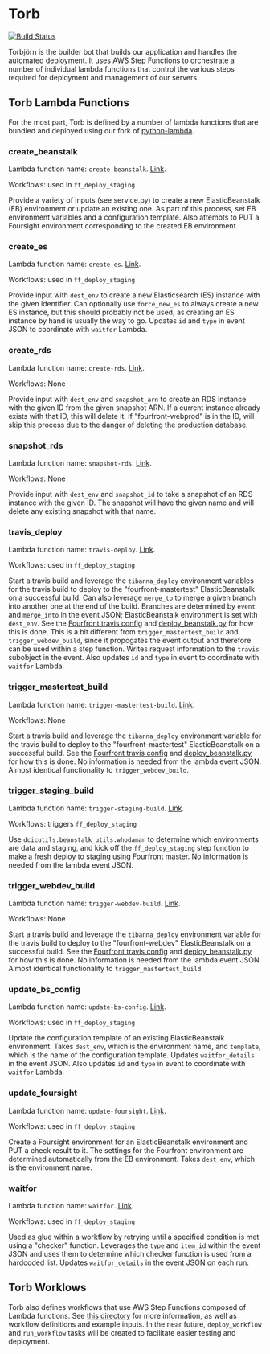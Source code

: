 # Torb

[![Build Status](https://travis-ci.org/4dn-dcic/torb.svg?branch=master)](https://travis-ci.org/4dn-dcic/torb)

Torbjörn is the builder bot that builds our application and handles the automated deployment. It uses AWS Step Functions to orchestrate a number of individual lambda functions that control the various steps required for deployment and management of our servers.

## Torb Lambda Functions
For the most part, Torb is defined by a number of lambda functions that are bundled and deployed using our fork of [python-lambda](https://github.com/4dn-dcic/python-lambda).

### create_beanstalk
Lambda function name: `create-beanstalk`. [Link](./torb/create_beanstalk/).

Workflows: used in `ff_deploy_staging`

Provide a variety of inputs (see service.py) to create a new ElasticBeanstalk (EB) environment or update an existing one. As part of this process, set EB environment variables and a configuration template. Also attempts to PUT a Foursight environment corresponding to the created EB environment.

### create_es
Lambda function name: `create-es`. [Link](./torb/create_es/).

Workflows: used in `ff_deploy_staging`

Provide input with `dest_env` to create a new Elasticsearch (ES) instance with the given identifier. Can optionally use `force_new_es` to always create a new ES instance, but this should probably not be used, as creating an ES instance by hand is usually the way to go. Updates `id` and `type` in event JSON to coordinate with `waitfor` Lambda.

### create_rds
Lambda function name: `create-rds`. [Link](./torb/create_rds/).

Workflows: None

Provide input with `dest_env` and `snapshot_arn` to create an RDS instance with the given ID from the given snapshot ARN. If a current instance already exists with that ID, this will delete it. If "fourfront-webprod" is in the ID, will skip this process due to the danger of deleting the production database.

### snapshot_rds
Lambda function name: `snapshot-rds`. [Link](./torb/snapshot_rds/).

Workflows: None

Provide input with `dest_env` and `snapshot_id` to take a snapshot of an RDS instance with the given ID. The snapshot will have the given name and will delete any existing snapshot with that name.

### travis_deploy
Lambda function name: `travis-deploy`. [Link](./torb/travis_deploy/).

Workflows: used in `ff_deploy_staging`

Start a travis build and leverage the `tibanna_deploy` environment variables for the travis build to deploy to the "fourfront-mastertest" ElasticBeanstalk on a successful build. Can also leverage `merge_to` to merge a given branch into another one at the end of the build. Branches are determined by `event` and `merge_into` in the event JSON; ElasticBeanstalk environment is set with `dest_env`. See the [Fourfront travis config](https://github.com/4dn-dcic/fourfront/blob/d477c04181ff097bfd7fa59092c18e0c13540a90/.travis.yml#L106-L118) and [deploy_beanstalk.py](https://github.com/4dn-dcic/fourfront/blob/master/deploy/deploy_beanstalk.py) for how this is done. This is a bit different from `trigger_mastertest_build` and `trigger_webdev_build`, since it propogates the event output and therefore can be used within a step function. Writes request information to the `travis` subobject in the event. Also updates `id` and `type` in event to coordinate with `waitfor` Lambda.

### trigger_mastertest_build
Lambda function name: `trigger-mastertest-build`. [Link](./torb/trigger_mastertest_build/).

Workflows: None

Start a travis build and leverage the `tibanna_deploy` environment variable for the travis build to deploy to the "fourfront-mastertest" ElasticBeanstalk on a successful build. See the [Fourfront travis config](https://github.com/4dn-dcic/fourfront/blob/d477c04181ff097bfd7fa59092c18e0c13540a90/.travis.yml#L106-L118) and [deploy_beanstalk.py](https://github.com/4dn-dcic/fourfront/blob/master/deploy/deploy_beanstalk.py) for how this is done. No information is needed from the lambda event JSON. Almost identical functionality to `trigger_webdev_build`.

### trigger_staging_build
Lambda function name: `trigger-staging-build`. [Link](./torb/trigger_staging_build/).

Workflows: triggers `ff_deploy_staging`

Use `dcicutils.beanstalk_utils.whodaman` to determine which environments are data and staging, and kick off the `ff_deploy_staging` step function to make a fresh deploy to staging using Fourfront master. No information is needed from the lambda event JSON.

### trigger_webdev_build
Lambda function name: `trigger-webdev-build`. [Link](./torb/trigger_webdev_build/).

Workflows: None

Start a travis build and leverage the `tibanna_deploy` environment variable for the travis build to deploy to the "fourfront-webdev" ElasticBeanstalk on a successful build. See the [Fourfront travis config](https://github.com/4dn-dcic/fourfront/blob/d477c04181ff097bfd7fa59092c18e0c13540a90/.travis.yml#L106-L118) and [deploy_beanstalk.py](https://github.com/4dn-dcic/fourfront/blob/master/deploy/deploy_beanstalk.py) for how this is done. No information is needed from the lambda event JSON. Almost identical functionality to `trigger_mastertest_build`.

### update_bs_config
Lambda function name: `update-bs-config`. [Link](./torb/update_bs_config/).

Workflows: used in `ff_deploy_staging`

Update the configuration template of an existing ElasticBeanstalk environment. Takes `dest_env`, which is the environment name, and `template`, which is the name of the configuration template. Updates `waitfor_details` in the event JSON. Also updates `id` and `type` in event to coordinate with `waitfor` Lambda.

### update_foursight
Lambda function name: `update-foursight`. [Link](./torb/update_foursight/).

Workflows: used in `ff_deploy_staging`

Create a Foursight environment for an ElasticBeanstalk environment and PUT a check result to it. The settings for the Fourfront environment are determined automatically from the EB environment. Takes `dest_env`, which is the environment name.

### waitfor
Lambda function name: `waitfor`. [Link](./torb/waitfor/).

Workflows: used in `ff_deploy_staging`

Used as glue within a workflow by retrying until a specified condition is met using a "checker" function. Leverages the `type` and `item_id` within the event JSON and uses them to determine which checker function is used from a hardcoded list. Updates `waitfor_details` in the event JSON on each run.

## Torb Worklows
Torb also defines workflows that use AWS Step Functions composed of Lambda functions. See [this directory](./workflows/) for more information, as well as workflow definitions and example inputs. In the near future, `deploy_workflow` and `run_workflow` tasks will be created to facilitate easier testing and deployment.
